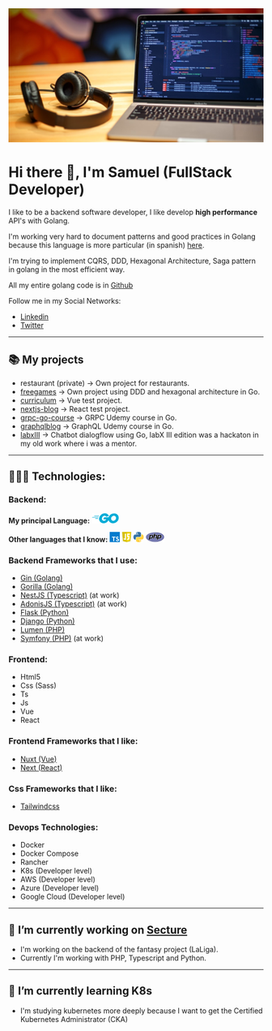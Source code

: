 <img src="upper.jpg">

# Hi there 👋, I'm Samuel (FullStack Developer)

I like to be a backend software developer, I like develop **high performance** API's with Golang.

I'm working very hard to document patterns and good practices in Golang because this language is more particular (in spanish) [here](https://github.com/Arkiant/go-patterns).

I'm trying to implement CQRS, DDD, Hexagonal Architecture, Saga pattern in golang in the most efficient way.

All my entire golang code is in [Github](https://github.com/Arkiant?tab=repositories)

Follow me in my Social Networks:
- [Linkedin](https://es.linkedin.com/in/arkiant)
- [Twitter](https://twitter.com/arkiant_)

---

## 📚 My projects

- restaurant (private) -> Own project for restaurants.
- [freegames](https://github.com/Arkiant/freegames) -> Own project using DDD and hexagonal architecture in Go.
- [curriculum](https://github.com/Arkiant/curriculum) -> Vue test project.
- [nextjs-blog](https://github.com/Arkiant/nextjs-blog) -> React test project.
- [grpc-go-course](https://github.com/Arkiant/grpc-go-course) -> GRPC Udemy course in Go.
- [graphqlblog](https://github.com/Arkiant/graphqlblog) -> GraphQL Udemy course in Go.
- [labxIII](https://github.com/Arkiant/labxIII) -> Chatbot dialogflow using Go, labX III edition was a hackaton in my old work where i was a mentor.

---

## 👨🏻‍💻 Technologies:

### **Backend:**

**My principal Language:** 
<code><img height="20" src="icons/go-logo-blue.svg"></code>

**Other languages that I know:**
<code><img height="20" src="icons/ts.png"></code>
<code><img height="20" src="icons/js.jpg"></code>
<code><img height="20" src="icons/python.svg"></code>
<code><img height="20" src="icons/php.png"></code>

### **Backend Frameworks that I use:**
- [Gin (Golang)](https://github.com/gin-gonic/gin#gin-web-framework)
- [Gorilla (Golang)](https://www.gorillatoolkit.org/)
- [NestJS (Typescript)](https://nestjs.com/) (at work)
- [AdonisJS (Typescript)](https://adonisjs.com/) (at work)
- [Flask (Python)](https://flask.palletsprojects.com/en/1.1.x/)
- [Django (Python)](https://www.djangoproject.com/)
- [Lumen (PHP)](https://lumen.laravel.com/)
- [Symfony (PHP)](https://symfony.com/) (at work)

### **Frontend:**
- Html5
- Css (Sass)
- Ts
- Js
- Vue
- React

### **Frontend Frameworks that I like:**
- [Nuxt (Vue)](https://nuxtjs.org/)
- [Next (React)](https://nextjs.org/)

### **Css Frameworks that I like:**
- [Tailwindcss](https://tailwindcss.com/)

### **Devops Technologies:**
- Docker
- Docker Compose
- Rancher
- K8s (Developer level)
- AWS (Developer level)
- Azure (Developer level)
- Google Cloud (Developer level)


---

## 🔭 I’m currently working on [Secture](https://github.com/secture)

- I'm working on the backend of the fantasy project (LaLiga). 
- Currently I'm working with PHP, Typescript and Python.

---

## 🌱 I’m currently learning K8s 

- I'm studying kubernetes more deeply because I want to get the Certified Kubernetes Administrator (CKA)
